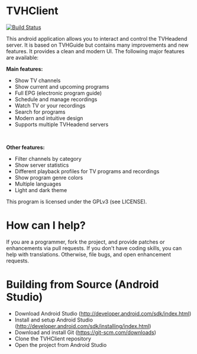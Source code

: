 # TVHClient

[![Build Status](https://travis-ci.org/rsiebert/TVHClient.svg?branch=develop)](https://travis-ci.org/rsiebert/TVHClient)

This android application allows you to interact and control the TVHeadend server. It is based on TVHGuide but contains many improvements and new features. It provides a clean and modern UI. The following major features are available: 

<b>Main features:</b>
* Show TV channels
* Show current and upcoming programs
* Full EPG (electronic program guide)
* Schedule and manage recordings
* Watch TV or your recordings
* Search for programs
* Modern and intuitive design
* Supports multiple TVHeadend servers
<br />

<b>Other features:</b>
* Filter channels by category
* Show server statistics
* Different playback profiles for TV programs and recordings
* Show program genre colors
* Multiple languages
* Light and dark theme

This program is licensed under the GPLv3 (see LICENSE).

# How can I help?

If you are a programmer, fork the project, and provide patches or enhancements via pull requests. If you don't have coding skills, you can help with translations. Otherwise, file bugs, and open enhancement requests.

# Building from Source (Android Studio)

* Download Android Studio (http://developer.android.com/sdk/index.html)
* Install and setup Android Studio (http://developer.android.com/sdk/installing/index.html)
* Download and install Git (https://git-scm.com/downloads)
* Clone the TVHClient repository
* Open the project from Android Studio
